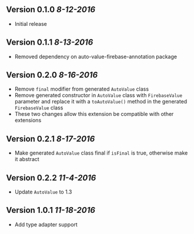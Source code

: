 
Version 0.1.0 *8-12-2016*
----------------------------

- Initial release

Version 0.1.1 *8-13-2016*
----------------------------

- Removed dependency on auto-value-firebase-annotation package

Version 0.2.0 *8-16-2016*
----------------------------

- Remove `final` modifier from generated `AutoValue` class
- Remove generated constructor in `AutoValue` class with `FirebaseValue` parameter and replace it with a `toAutoValue()` method in the generated `FirebaseValue` class
- These two changes allow this extension be compatible with other extensions

Version 0.2.1 *8-17-2016*
----------------------------

- Make generated `AutoValue` class final if `isFinal` is true, otherwise make it abstract

Version 0.2.2 *11-4-2016*
----------------------------

- Update `AutoValue` to 1.3

Version 1.0.1 *11-18-2016*
--------------------------

- Add type adapter support
